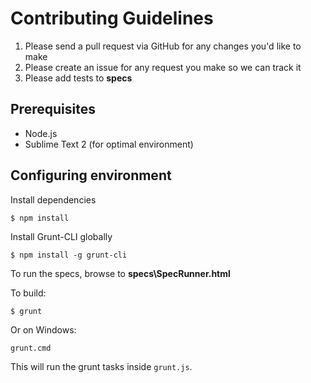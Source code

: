 # Contributing Guidelines

1. Please send a pull request via GitHub for any changes you'd like to make
2. Please create an issue for any request you make so we can track it
3. Please add tests to **specs**

## Prerequisites

- Node.js
- Sublime Text 2 (for optimal environment)

## Configuring environment

Install dependencies

	$ npm install

Install Grunt-CLI globally

	$ npm install -g grunt-cli

To run the specs, browse to **specs\SpecRunner.html**

To build:

	$ grunt

Or on Windows:

	grunt.cmd
	
This will run the grunt tasks inside `grunt.js`.

